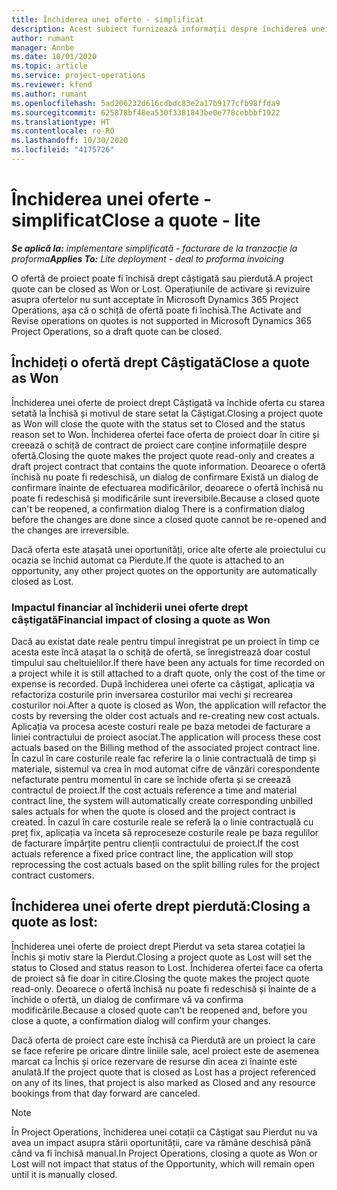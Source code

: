 ```yaml
---
title: Închiderea unei oferte - simplificat
description: Acest subiect furnizează informații despre închiderea unei oferte în Project Operations.
author: rumant
manager: Annbe
ms.date: 10/01/2020
ms.topic: article
ms.service: project-operations
ms.reviewer: kfend
ms.author: rumant
ms.openlocfilehash: 5ad206232d616cdbdc83e2a17b9177cfb98ffda9
ms.sourcegitcommit: 625878bf48ea530f3381843be0e778cebbbf1922
ms.translationtype: HT
ms.contentlocale: ro-RO
ms.lasthandoff: 10/30/2020
ms.locfileid: "4175726"
---
```

# <a name="close-a-quote---lite"></a><span data-ttu-id="44427-103">Închiderea unei oferte - simplificat</span><span class="sxs-lookup"><span data-stu-id="44427-103">Close a quote - lite</span></span>

<span data-ttu-id="44427-104">_**Se aplică la:** implementare simplificată - facturare de la tranzacție la proforma_</span><span class="sxs-lookup"><span data-stu-id="44427-104">_**Applies To:** Lite deployment - deal to proforma invoicing_</span></span>

<span data-ttu-id="44427-105">O ofertă de proiect poate fi închisă drept câștigată sau pierdută.</span><span class="sxs-lookup"><span data-stu-id="44427-105">A project quote can be closed as Won or Lost.</span></span> <span data-ttu-id="44427-106">Operațiunile de activare și revizuire asupra ofertelor nu sunt acceptate în Microsoft Dynamics 365 Project Operations, așa că o schiță de ofertă poate fi închisă.</span><span class="sxs-lookup"><span data-stu-id="44427-106">The Activate and Revise operations on quotes is not supported in Microsoft Dynamics 365 Project Operations, so a draft quote can be closed.</span></span>

## <a name="close-a-quote-as-won"></a><span data-ttu-id="44427-107">Închideți o ofertă drept Câștigată</span><span class="sxs-lookup"><span data-stu-id="44427-107">Close a quote as Won</span></span>

<span data-ttu-id="44427-108">Închiderea unei oferte de proiect drept Câștigată va închide oferta cu starea setată la Închisă și motivul de stare setat la Câștigat.</span><span class="sxs-lookup"><span data-stu-id="44427-108">Closing a project quote as Won will close the quote with the status set to Closed and the status reason set to Won.</span></span> <span data-ttu-id="44427-109">Închiderea ofertei face oferta de proiect doar în citire și creează o schiță de contract de proiect care conține informațiile despre ofertă.</span><span class="sxs-lookup"><span data-stu-id="44427-109">Closing the quote makes the project quote read-only and creates a draft project contract that contains the quote information.</span></span> <span data-ttu-id="44427-110">Deoarece o ofertă închisă nu poate fi redeschisă, un dialog de confirmare Există un dialog de confirmare înainte de efectuarea modificărilor, deoarece o ofertă închisă nu poate fi redeschisă și modificările sunt ireversibile.</span><span class="sxs-lookup"><span data-stu-id="44427-110">Because a closed quote can't be reopened, a confirmation dialog There is a confirmation dialog before the changes are done since a closed quote cannot be re-opened and the changes are irreversible.</span></span>

<span data-ttu-id="44427-111">Dacă oferta este atașată unei oportunități, orice alte oferte ale proiectului cu ocazia se închid automat ca Pierdute.</span><span class="sxs-lookup"><span data-stu-id="44427-111">If the quote is attached to an opportunity, any other project quotes on the opportunity are automatically closed as Lost.</span></span>

### <a name="financial-impact-of-closing-a-quote-as-won"></a><span data-ttu-id="44427-112">Impactul financiar al închiderii unei oferte drept câștigată</span><span class="sxs-lookup"><span data-stu-id="44427-112">Financial impact of closing a quote as Won</span></span>

<span data-ttu-id="44427-113">Dacă au existat date reale pentru timpul înregistrat pe un proiect în timp ce acesta este încă atașat la o schiță de ofertă, se înregistrează doar costul timpului sau cheltuielilor.</span><span class="sxs-lookup"><span data-stu-id="44427-113">If there have been any actuals for time recorded on a project while it is still attached to a draft quote, only the cost of the time or expense is recorded.</span></span> <span data-ttu-id="44427-114">După închiderea unei oferte ca câștigat, aplicația va refactoriza costurile prin inversarea costurilor mai vechi și recrearea costurilor noi.</span><span class="sxs-lookup"><span data-stu-id="44427-114">After a quote is closed as Won, the application will refactor the costs by reversing the older cost actuals and re-creating new cost actuals.</span></span> <span data-ttu-id="44427-115">Aplicația va procesa aceste costuri reale pe baza metodei de facturare a liniei contractului de proiect asociat.</span><span class="sxs-lookup"><span data-stu-id="44427-115">The application will process these cost actuals based on the Billing method of the associated project contract line.</span></span> <span data-ttu-id="44427-116">În cazul în care costurile reale fac referire la o linie contractuală de timp și materiale, sistemul va crea în mod automat cifre de vânzări corespondente nefacturate pentru momentul în care se închide oferta și se creează contractul de proiect.</span><span class="sxs-lookup"><span data-stu-id="44427-116">If the cost actuals reference a time and material contract line, the system will automatically create corresponding unbilled sales actuals for when the quote is closed and the project contract is created.</span></span> <span data-ttu-id="44427-117">În cazul în care costurile reale se referă la o linie contractuală cu preț fix, aplicația va înceta să reproceseze costurile reale pe baza regulilor de facturare împărțite pentru clienții contractului de proiect.</span><span class="sxs-lookup"><span data-stu-id="44427-117">If the cost actuals reference a fixed price contract line, the application will stop reprocessing the cost actuals based on the split billing rules for the project contract customers.</span></span>

## <a name="closing-a-quote-as-lost"></a><span data-ttu-id="44427-118">Închiderea unei oferte drept pierdută:</span><span class="sxs-lookup"><span data-stu-id="44427-118">Closing a quote as lost:</span></span>

<span data-ttu-id="44427-119">Închiderea unei oferte de proiect drept Pierdut va seta starea cotației la Închis și motiv stare la Pierdut.</span><span class="sxs-lookup"><span data-stu-id="44427-119">Closing a project quote as Lost will set the status to Closed and status reason to Lost.</span></span> <span data-ttu-id="44427-120">Închiderea ofertei face ca oferta de proiect să fie doar în citire.</span><span class="sxs-lookup"><span data-stu-id="44427-120">Closing the quote makes the project quote read-only.</span></span> <span data-ttu-id="44427-121">Deoarece o ofertă închisă nu poate fi redeschisă și înainte de a închide o ofertă, un dialog de confirmare vă va confirma modificările.</span><span class="sxs-lookup"><span data-stu-id="44427-121">Because a closed quote can't be reopened and, before you close a quote, a confirmation dialog will confirm your changes.</span></span>

<span data-ttu-id="44427-122">Dacă oferta de proiect care este închisă ca Pierdută are un proiect la care se face referire pe oricare dintre liniile sale, acel proiect este de asemenea marcat ca Închis și orice rezervare de resurse din acea zi înainte este anulată.</span><span class="sxs-lookup"><span data-stu-id="44427-122">If the project quote that is closed as Lost has a project referenced on any of its lines, that project is also marked as Closed and any resource bookings from that day forward are canceled.</span></span>

> [!NOTE]
> <span data-ttu-id="44427-123">În Project Operations, închiderea unei cotații ca Câștigat sau Pierdut nu va avea un impact asupra stării oportunității, care va rămâne deschisă până când va fi închisă manual.</span><span class="sxs-lookup"><span data-stu-id="44427-123">In Project Operations, closing a quote as Won or Lost will not impact that status of the Opportunity, which will remain open until it is manually closed.</span></span>
